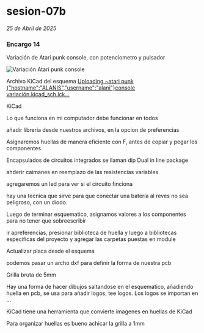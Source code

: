 # sesion-07b
*25 de Abril de 2025*

### Encargo 14

Variación de Atari punk console, con potenciometro y pulsador 

![Variación Atari punk console](https://github.com/user-attachments/assets/725fb0ee-8c2a-415e-917e-7e6fd51f7bae)


Archivo KiCad del esquema
[Uploading ~atari punk {"hostname":"ALANIS","username":"alani"}console variación.kicad_sch.lck…]()


KiCad

Lo que funciona en mi computador debe funcionar en todos

añadir libreria desde nuestros archivos, en la opcion de preferencias 

Asignaremos huellas de manera eficiente con F, antes de copiar y pegar los componentes 

Encapsulados de circuitos integrados se llaman dip Dual in line package

ahderir caimanes en reemplazo de las resistencias variables

agregaremos un led para ver si el circuito finciona

hay una tecnica que sirve para que conectar una batería al reves no sea peligroso, con un diodo.

Luego de terminar esquematico, asignamos valores a los componentes para no tener que sobreescribir

ir apreferencias, presionar biblioteca de huella y luego a bibliotecas especificas del proyecto y agregar las carpetas puestas en module

Actualizar placa desde el esquema

podemos pasar un archo dxf para definir la forma de nuestra pcb

Grilla bruta de 5mm

Hay una forma de hacer dibujos saltandose en el esquematico, añadiendo huella en pcb, se usa para añadir logos, tee logos. Los logos se importan en ...

KiCad tiene una herramienta que convierte imagenes en huellas de KiCad

Para organizar huellas es bueno achicar la grilla a 1mm

